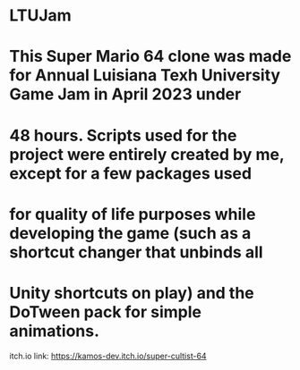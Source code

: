 # LTUJam
# This Super Mario 64 clone was made for Annual Luisiana Texh University Game Jam in April 2023 under 
# 48 hours. Scripts used for the project were entirely created by me, except for a few packages used
# for quality of life purposes while developing the game (such as a shortcut changer that unbinds all
# Unity shortcuts on play) and the DoTween pack for simple animations.

itch.io link: https://kamos-dev.itch.io/super-cultist-64
